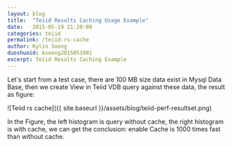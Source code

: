 ```yaml
---
layout: blog
title:  "Teiid Results Caching Usage Example"
date:   2015-05-19 21:20:00
categories: teiid
permalink: /teiid-rs-cache
author: Kylin Soong
duoshuoid: ksoong2015051901
excerpt: Teiid Results Caching Example
---
```


Let's start from a test case, there are 100 MB size data exist in Mysql Data Base, then we create View in Teiid VDB query against these data, the result as figure: 

![Teiid rs cache]({{ site.baseurl }}/assets/blog/teiid-perf-resultset.png)

In the Figure, the left histogram is query without cache, the right histogram is with cache, we can get the conclusion: enable Cache is 1000 times fast than without cache.

